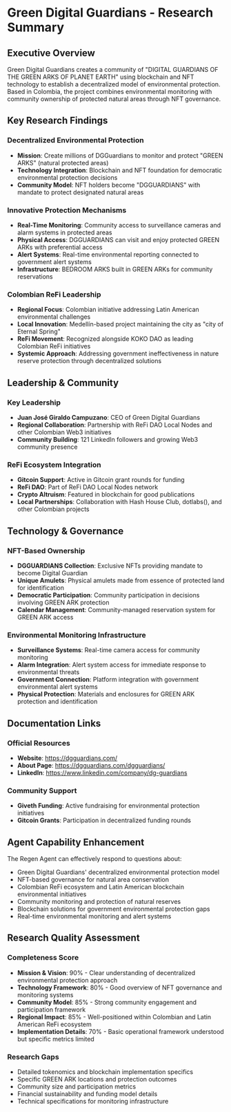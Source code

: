 # Green Digital Guardians - Research Summary

## Executive Overview

Green Digital Guardians creates a community of "DIGITAL GUARDIANS OF THE GREEN ARKS OF PLANET EARTH" using blockchain and NFT technology to establish a decentralized model of environmental protection. Based in Colombia, the project combines environmental monitoring with community ownership of protected natural areas through NFT governance.

## Key Research Findings

### Decentralized Environmental Protection
- **Mission**: Create millions of DGGuardians to monitor and protect "GREEN ARKS" (natural protected areas)
- **Technology Integration**: Blockchain and NFT foundation for democratic environmental protection decisions
- **Community Model**: NFT holders become "DGGUARDIANS" with mandate to protect designated natural areas

### Innovative Protection Mechanisms
- **Real-Time Monitoring**: Community access to surveillance cameras and alarm systems in protected areas
- **Physical Access**: DGGUARDIANS can visit and enjoy protected GREEN ARKs with preferential access
- **Alert Systems**: Real-time environmental reporting connected to government alert systems
- **Infrastructure**: BEDROOM ARKS built in GREEN ARKs for community reservations

### Colombian ReFi Leadership
- **Regional Focus**: Colombian initiative addressing Latin American environmental challenges
- **Local Innovation**: Medellín-based project maintaining the city as "city of Eternal Spring"
- **ReFi Movement**: Recognized alongside KOKO DAO as leading Colombian ReFi initiatives
- **Systemic Approach**: Addressing government ineffectiveness in nature reserve protection through decentralized solutions

## Leadership & Community

### Key Leadership
- **Juan José Giraldo Campuzano**: CEO of Green Digital Guardians
- **Regional Collaboration**: Partnership with ReFi DAO Local Nodes and other Colombian Web3 initiatives
- **Community Building**: 121 LinkedIn followers and growing Web3 community presence

### ReFi Ecosystem Integration
- **Gitcoin Support**: Active in Gitcoin grant rounds for funding
- **ReFi DAO**: Part of ReFi DAO Local Nodes network
- **Crypto Altruism**: Featured in blockchain for good publications
- **Local Partnerships**: Collaboration with Hash House Club, dotlabs(), and other Colombian projects

## Technology & Governance

### NFT-Based Ownership
- **DGGUARDIANS Collection**: Exclusive NFTs providing mandate to become Digital Guardian
- **Unique Amulets**: Physical amulets made from essence of protected land for identification
- **Democratic Participation**: Community participation in decisions involving GREEN ARK protection
- **Calendar Management**: Community-managed reservation system for GREEN ARK access

### Environmental Monitoring Infrastructure
- **Surveillance Systems**: Real-time camera access for community monitoring
- **Alarm Integration**: Alert system access for immediate response to environmental threats
- **Government Connection**: Platform integration with government environmental alert systems
- **Physical Protection**: Materials and enclosures for GREEN ARK protection and identification

## Documentation Links

### Official Resources
- **Website**: https://dgguardians.com/
- **About Page**: https://dgguardians.com/dgguardians/
- **LinkedIn**: https://www.linkedin.com/company/dg-guardians

### Community Support
- **Giveth Funding**: Active fundraising for environmental protection initiatives
- **Gitcoin Grants**: Participation in decentralized funding rounds

## Agent Capability Enhancement

The Regen Agent can effectively respond to questions about:
- Green Digital Guardians' decentralized environmental protection model
- NFT-based governance for natural area conservation
- Colombian ReFi ecosystem and Latin American blockchain environmental initiatives
- Community monitoring and protection of natural reserves
- Blockchain solutions for government environmental protection gaps
- Real-time environmental monitoring and alert systems

## Research Quality Assessment

### Completeness Score
- **Mission & Vision**: 90% - Clear understanding of decentralized environmental protection approach
- **Technology Framework**: 80% - Good overview of NFT governance and monitoring systems
- **Community Model**: 85% - Strong community engagement and participation framework
- **Regional Impact**: 85% - Well-positioned within Colombian and Latin American ReFi ecosystem
- **Implementation Details**: 70% - Basic operational framework understood but specific metrics limited

### Research Gaps
- Detailed tokenomics and blockchain implementation specifics
- Specific GREEN ARK locations and protection outcomes
- Community size and participation metrics
- Financial sustainability and funding model details
- Technical specifications for monitoring infrastructure